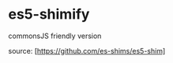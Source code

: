 es5-shimify
===========

commonsJS friendly version 

source: 
[https://github.com/es-shims/es5-shim]
